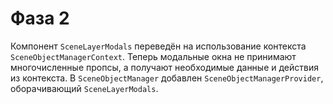# Фаза 2

Компонент `SceneLayerModals` переведён на использование контекста `SceneObjectManagerContext`.
Теперь модальные окна не принимают многочисленные пропсы, а получают необходимые данные и действия из контекста.
В `SceneObjectManager` добавлен `SceneObjectManagerProvider`, оборачивающий `SceneLayerModals`.
